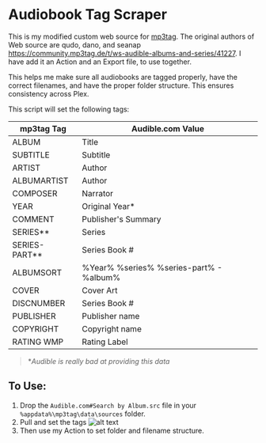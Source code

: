 # Audiobook Tag Scraper

This is my modified custom web source for [mp3tag](https://www.mp3tag.de/en/).
The original authors of Web source are qudo, dano, and seanap https://community.mp3tag.de/t/ws-audible-albums-and-series/41227. 
I have add it an Action and an Export file, to use together.

This helps me make sure all audiobooks are tagged properly, have the correct filenames, and have the proper folder structure.  This ensures consistency across Plex.

This script will set the following tags:

| mp3tag Tag    | Audible.com Value|
| ------------- | ---------------- |
| ALBUM         | Title            |
| SUBTITLE      | Subtitle         |
| ARTIST        | Author           |
| ALBUMARTIST   | Author           |
| COMPOSER      | Narrator         |
| YEAR          | Original Year*   |
| COMMENT       | Publisher's Summary|
| SERIES**      | Series           |
| SERIES-PART** | Series Book #    |
| ALBUMSORT     | %Year% %series% %series-part% - %album%|
| COVER         | Cover Art        |
| DISCNUMBER    | Series Book #    |
| PUBLISHER     | Publisher name   |
| COPYRIGHT     | Copyright name   |
| RATING WMP    | Rating Label     |



   >&ast;*Audible is really bad at providing this data*  
   

## To Use:
1. Drop the `Audible.com#Search by Album.src` file in your `%appdata%\mp3tag\data\sources` folder.
2. Pull and set the tags
![alt text](https://i.imgur.com/AjJbUqE.png "Tag Source")
3. Then use my Action to set folder and filename structure.
  
